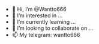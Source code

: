 - 👋 Hi, I’m @Wantto666
- 👀 I’m interested in ...
- 🌱 I’m currently learning ...
- 💞️ I’m looking to collaborate on ...
- 📫 My telegram: wantto666

